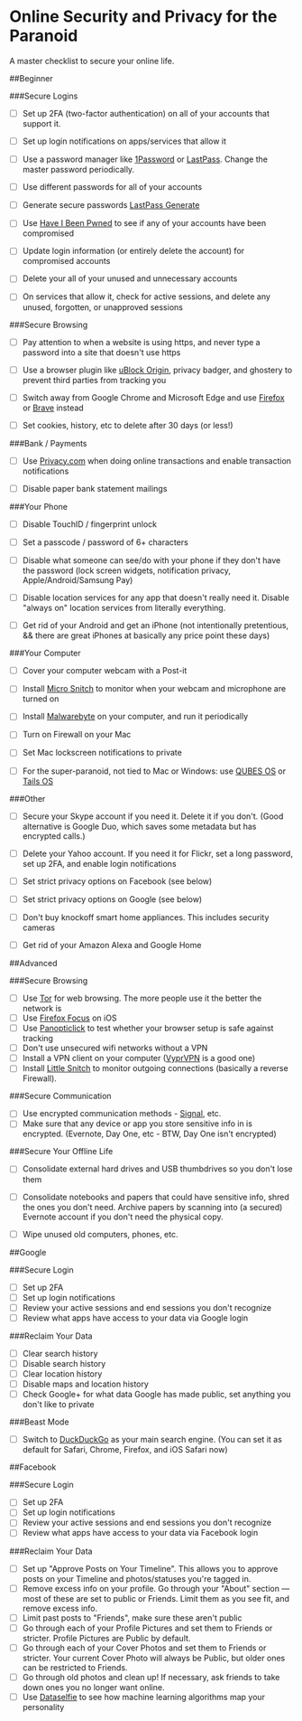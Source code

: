 # Online Security and Privacy for the Paranoid
A master checklist to secure your online life.

##Beginner

###Secure Logins
* [ ] Set up 2FA (two-factor authentication) on all of your accounts that support it.
* [ ] Set up login notifications on apps/services that allow it
* [ ] Use a password manager like [1Password](https://1password.com) or [LastPass](https://www.lastpass.com). Change the master password periodically.
* [ ] Use different passwords for all of your accounts
* [ ] Generate secure passwords [LastPass Generate](https://lastpass.com/generate)
* [ ] Use [Have I Been Pwned](https://haveibeenpwned.com) to see if any of your accounts have been compromised
* [ ] Update login information (or entirely delete the account) for compromised accounts
* [ ] Delete your all of your unused and unnecessary accounts
* [ ] On services that allow it, check for active sessions, and delete any unused, forgotten, or unapproved sessions


###Secure Browsing
* [ ] Pay attention to when a website is using https, and never type a password into a site that doesn't use https
* [ ] Use a browser plugin like [uBlock Origin](https://github.com/gorhill/uBlock), privacy badger, and ghostery to prevent third parties from tracking you
* [ ] Switch away from Google Chrome and Microsoft Edge and use [Firefox](www.firefox.com) or [Brave](www.brave.com) instead
* [ ] Set cookies, history, etc to delete after 30 days (or less!)


###Bank / Payments
* [ ] Use [Privacy.com](http://privacy.com) when doing online transactions and enable transaction notifications
* [ ] Disable paper bank statement mailings


###Your Phone
* [ ] Disable TouchID / fingerprint unlock
* [ ] Set a passcode / password of 6+ characters
* [ ] Disable what someone can see/do with your phone if they don't have the password (lock screen widgets, notification privacy, Apple/Android/Samsung Pay)
* [ ] Disable location services for any app that doesn't really need it. Disable "always on" location services from literally everything.
* [ ] Get rid of your Android and get an iPhone (not intentionally pretentious, && there are great iPhones at basically any price point these days)


###Your Computer
* [ ] Cover your computer webcam with a Post-it
* [ ] Install [Micro Snitch](https://www.obdev.at/products/microsnitch/index.html) to monitor when your webcam and microphone are turned on
* [ ] Install [Malwarebyte](http://malwarebytes.org) on your computer, and run it periodically
* [ ] Turn on Firewall on your Mac
* [ ] Set Mac lockscreen notifications to private
* [ ] For the super-paranoid, not tied to Mac or Windows: use [QUBES OS](https://www.qubes-os.org) or [Tails OS](https://tails.boum.org)


###Other
* [ ] Secure your Skype account if you need it. Delete it if you don't. (Good alternative is Google Duo, which saves some metadata but has encrypted calls.)
* [ ] Delete your Yahoo account. If you need it for Flickr, set a long password, set up 2FA, and enable login notifications
* [ ] Set strict privacy options on Facebook (see below)
* [ ] Set strict privacy options on Google (see below)
* [ ] Don't buy knockoff smart home appliances. This includes security cameras
* [ ] Get rid of your Amazon Alexa and Google Home


##Advanced

###Secure Browsing
* [ ] Use [Tor](https://www.torproject.org) for web browsing. The more people use it the better the network is
* [ ] Use [Firefox Focus](https://itunes.apple.com/app/id1055677337) on iOS
* [ ] Use [Panopticlick](https://panopticlick.eff.org) to test whether your browser setup is safe against tracking
* [ ] Don't use unsecured wifi networks without a VPN
* [ ] Install a VPN client on your computer ([VyprVPN](https://www.goldenfrog.com/vyprvpn) is a good one)
* [ ] Install [Little Snitch](https://www.obdev.at/products/littlesnitch/index.html) to monitor outgoing connections (basically a reverse Firewall).

###Secure Communication
* [ ] Use encrypted communication methods - [Signal](https://whispersystems.org), etc.
* [ ] Make sure that any device or app you store sensitive info in is encrypted. (Evernote, Day One, etc - BTW, Day One isn't encrypted)

###Secure Your Offline Life
* [ ] Consolidate external hard drives and USB thumbdrives so you don't lose them
* [ ] Consolidate notebooks and papers that could have sensitive info, shred the ones you don't need. Archive papers by scanning into (a secured) Evernote account if you don't need the physical copy.
* [ ] Wipe unused old computers, phones, etc.


##Google

###Secure Login
* [ ] Set up 2FA
* [ ] Set up login notifications
* [ ] Review your active sessions and end sessions you don't recognize
* [ ] Review what apps have access to your data via Google login

###Reclaim Your Data
* [ ] Clear search history
* [ ] Disable search history
* [ ] Clear location history
* [ ] Disable maps and location history
* [ ] Check Google+ for what data Google has made public, set anything you don't like to private

###Beast Mode
* [ ] Switch to [DuckDuckGo](https://duckduckgo.com) as your  main search engine. (You can set it as default for Safari, Chrome, Firefox, and iOS Safari now)


##Facebook

###Secure Login
* [ ] Set up 2FA
* [ ] Set up login notifications
* [ ] Review your active sessions and end sessions you don't recognize
* [ ] Review what apps have access to your data via Facebook login

###Reclaim Your Data
* [ ] Set up "Approve Posts on Your Timeline". This allows you to approve posts on your Timeline and photos/statuses you're tagged in.
* [ ] Remove excess info on your profile. Go through your "About" section — most of these are set to public or Friends. Limit them as you see fit, and remove excess info.
* [ ] Limit past posts to "Friends", make sure these aren't public
* [ ] Go through each of your Profile Pictures and set them to Friends or stricter. Profile Pictures are Public by default.
* [ ] Go through each of your Cover Photos and set them to Friends or stricter. Your current Cover Photo will always be Public, but older ones can be restricted to Friends.
* [ ] Go through old photos and clean up! If necessary, ask friends to take down ones you no longer want online.
* [ ] Use [Dataselfie](http://dataselfie.it) to see how machine learning algorithms map your personality
